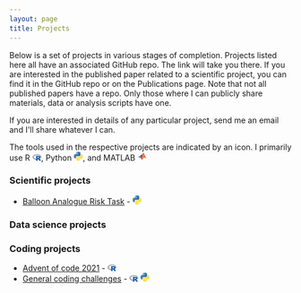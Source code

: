 ```yaml
---
layout: page
title: Projects
---
```


Below is a set of projects in various stages of completion. Projects listed here all have an associated GitHub repo. The link will take you there. If you are interested in the published paper related to a scientific project, you can find it in the GitHub repo or on the Publications page. Note that not all published papers have a repo. Only those where I can publicly share materials, data or analysis scripts have one.

If you are interested in details of any particular project, send me an email and I'll share whatever I can.

The tools used in the respective projects are indicated by an icon. I primarily use R ![R-logo](img/r.png), Python ![Python logo](img/python.png), and MATLAB ![MATLAB logo](img/matlab.png)

### Scientific projects
* [Balloon Analogue Risk Task](https://github.com/marcuslindskog/scientific_projects/tree/master/BART) -  ![R-logo](img/python.png) 

### Data science projects

### Coding projects
* [Advent of code 2021](https://github.com/marcuslindskog/Coding-challenges/tree/main/advent_of_code/2021) - ![R-logo](img/r.png) 
* [General coding challenges](https://github.com/marcuslindskog/Coding-challenges) - ![R-logo](img/r.png) ![R-logo](img/python.png) 